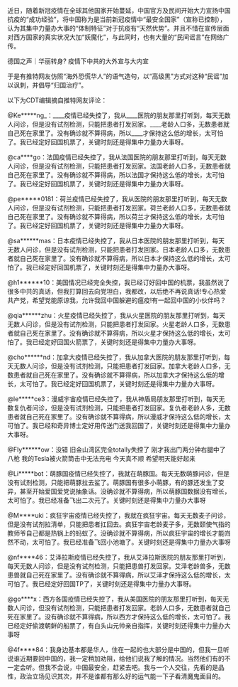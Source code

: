 近日，随着新冠疫情在全球其他国家开始蔓延，中国官方及民间开始大力宣扬中国抗疫的“成功经验”，将中国称为是当前新冠疫情中“最安全国家”（宣称已控制），认为其集中力量办大事的“体制特征”对于抗疫有“天然优势”。并且不惜在宣传层面对西方国家的真实状况大加“妖魔化”，与此同时，也有大量的“民间谣言”在网络广传。

德国之声｜华丽转身? 疫情下中共的大外宣与大内宣  

于是有推特网友仿照“海外恐慌华人”的语气造句，以“高级黑”方式对这种“民谣”加以讽刺，并倡导“归国治疗”。

以下为CDT编辑摘自推特网友评论：

@Ke*****ng_：____疫情已经失控了，我从____医院的朋友那里打听到，每天无数人问诊，但是没有试剂检测，只能把患者打发回家。____老龄人口多，无数患者就自己死在家里了。没有确诊就不算得病，所以____才保持这么低的增长，太可怕了。我已经定好回国机票了，关键时刻还是得集中力量办大事呀。

@ca****go：法国疫情已经失控了，我从法国医院的朋友那里打听到，每天无数人问诊，但是没有试剂检测，只能把患者打发回家。法国老龄人口多，无数患者就自己死在家里了。没有确诊就不算得病，所以法国才保持这么低的增长，太可怕了。我已经定好回国机票了，关键时刻还是得集中力量办大事呀。

@pe*****0181：荷兰疫情已经失控了，我从医院的朋友那里打听到，每天无数人问诊，但是没有试剂检测，只能把患者打发回家。荷兰老龄人口多，无数患者就自己死在家里了。没有确诊就不算得病，所以荷兰才保持这么低的增长，太可怕了。我已经定好回国机票了，关键时刻还是得集中力量办大事呀。

@sa******mas：日本疫情已经失控了，我从日本医院的朋友那里打听到，每天无数人问诊，但是没有试剂检测，只能把患者打发回家。日本老龄人口多，无数患者就自己死在家里了。没有确诊就不算得病，所以日本才保持这么低的增长，太可怕了。我已经定好回国机票了，关键时刻还是得集中力量办大事呀。

@h1******10：美国情况已经完全失控，我已经订好回中国的机票，我虽然说了很多中共的真话，但我打算回去向党坦白，我都改，以后绝不再说真话!专心热爱共产党，希望党能原谅我，允许我回中国躲避的瘟疫!有一起回中国的小伙伴吗？

@qia******zhu：火星疫情已经失控了，我从火星医院的朋友那里打听到，每天无数人问诊，但是没有试剂检测，只能把患者打发回家。火星老龄人口多，无数患者就自己死在家里了。没有确诊就不算得病，所以火星才保持这么低的增长，太可怕了。我已经定好回国火箭票了，关键时刻还是得集中力量办大事呀。

@cho******nd：加拿大疫情已经失控了，我从加拿大医院的朋友那里打听到，每天无数人问诊，但是没有试剂检测，只能把患者打发回家。加拿大老龄人口多，无数患者就自己死在家里了。没有确诊就不算得病，所以加拿大才保持这么低的增长，太可怕了。我已经定好回国机票了，关键时刻还是得集中力量办大事呀。

@le*****ce3：漫威宇宙疫情已经失控了，我从神盾局朋友那里打听到，每天无数复仇者问诊，但是没有试剂检测，只能把患者打发回家。复仇者老龄人多，无数患者就自己死在家里了。没有确诊就不算得病，所以漫威才保持这么低的增长，太可怕了。我已经和奇异博士定好用传送门送我回国了，关键时刻还是得集中力量办大事呀。

@Fly******ow：没错 旧金山湾区完全totally失控了 刚才我出门两分钟右腿中了八枪 我的Tesla被火箭筒击中无法充电 今天真不顺 希望明天能好起来

@Li*****bot：萌豚国疫情已经失控了，我就在萌豚国。每天无数萌豚问诊，但是没有试剂检测，只能把萌豚拉去鲨了。萌豚国有很多小萌豚，有的豚还发生了变异，甚至开始爱国爱党说抽象话。没确诊就不算得病，所以萌豚国数据没有增长，太可怕了。我已经准备飞出二次元了。关键时刻还是得集中力量办大事呀

@M****uki：疯狂宇宙疫情已经失控了，我就在疯狂宇宙。每天无数麦子问诊，但是没有试剂拉清单，只能把患者扛回去。疯狂宇宙老龄麦子多，无数颐使气指的教师爷自己都是热锅上的蚂蚁了。没确诊就不算得病，所以疯狂宇宙的增长才能岿然不动，太可怕了。我已经准备飞回小池塘了。关键时刻还是得集中力量办大事呀

@nf****46：艾泽拉斯疫情已经失控了，我从艾泽拉斯医院的朋友那里打听到，每天无数人问诊，但是没有试剂检测，只能把患兽打发回家。艾泽老龄兽多，无数患兽就自己死在家里了。没有确诊就不算得病，所以艾泽才保持这么低的增长，太可怕了。我已经定好回国TP了，关键时刻还是得集中力量办大事呀。

@go****x：西方各国疫情已经失控了，我从美国医院的朋友那里打听到，每天无数人问诊，但没有试剂检测，只能把患者打发回家。老龄人口多，无数患者就自己死在家里了。没有确诊就不算得病，所以西方才保持这么低的增长，太可怕了。我已经定好偷渡朝鲜的船票了，有白头山元帅亲自指挥，关键时刻还得集中力量办大事呀

@4f****84：我身边基本都是华人，住在一起的也大部分是中国的，但我一旦听说谁近期要回中国的，我一定稍加劝阻，给他们说我了解的情况。当然他们有的不一定会听。但我不会说，中国最安全，赶紧去吧。我与一个人交往，先看的是品性，政治立场见识其次，并不是谁都有那么好的运气能一下子看清魔鬼面目的。


